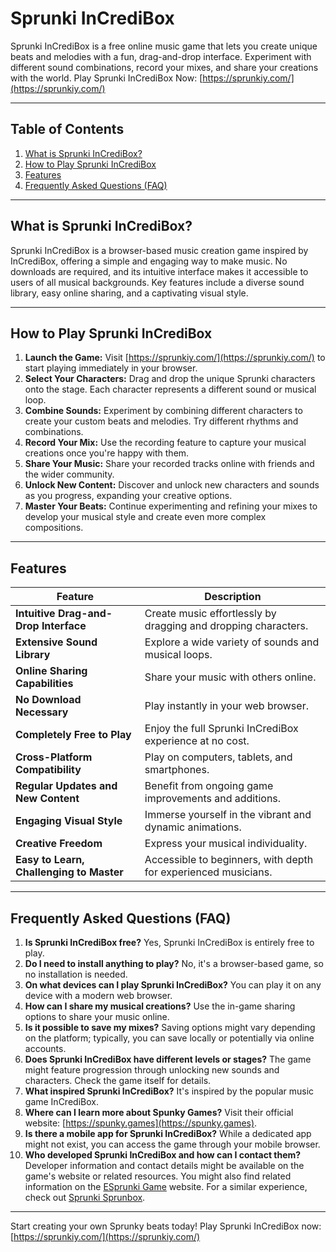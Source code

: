 # Sprunki InCrediBox

Sprunki InCrediBox is a free online music game that lets you create unique beats and melodies with a fun, drag-and-drop interface.  Experiment with different sound combinations, record your mixes, and share your creations with the world. Play Sprunki InCrediBox Now: [https://sprunkiy.com/](https://sprunkiy.com/)

---

## Table of Contents

1. [What is Sprunki InCrediBox?](#what-is-sprunki-incredibox)
2. [How to Play Sprunki InCrediBox](#how-to-play-sprunki-incredibox)
3. [Features](#features)
4. [Frequently Asked Questions (FAQ)](#faq)

---

## What is Sprunki InCrediBox?

Sprunki InCrediBox is a browser-based music creation game inspired by InCrediBox, offering a simple and engaging way to make music.  No downloads are required, and its intuitive interface makes it accessible to users of all musical backgrounds.  Key features include a diverse sound library, easy online sharing, and a captivating visual style.

---

## How to Play Sprunki InCrediBox

1. **Launch the Game:** Visit [https://sprunkiy.com/](https://sprunkiy.com/) to start playing immediately in your browser.
2. **Select Your Characters:**  Drag and drop the unique Sprunki characters onto the stage. Each character represents a different sound or musical loop.
3. **Combine Sounds:** Experiment by combining different characters to create your custom beats and melodies.  Try different rhythms and combinations.
4. **Record Your Mix:** Use the recording feature to capture your musical creations once you're happy with them.
5. **Share Your Music:** Share your recorded tracks online with friends and the wider community.
6. **Unlock New Content:** Discover and unlock new characters and sounds as you progress, expanding your creative options.
7. **Master Your Beats:**  Continue experimenting and refining your mixes to develop your musical style and create even more complex compositions.

---

## Features

| Feature | Description |
|---|---|
| **Intuitive Drag-and-Drop Interface** | Create music effortlessly by dragging and dropping characters. |
| **Extensive Sound Library** | Explore a wide variety of sounds and musical loops. |
| **Online Sharing Capabilities** | Share your music with others online. |
| **No Download Necessary** | Play instantly in your web browser. |
| **Completely Free to Play** | Enjoy the full Sprunki InCrediBox experience at no cost. |
| **Cross-Platform Compatibility** | Play on computers, tablets, and smartphones. |
| **Regular Updates and New Content** | Benefit from ongoing game improvements and additions. |
| **Engaging Visual Style** | Immerse yourself in the vibrant and dynamic animations. |
| **Creative Freedom** | Express your musical individuality. |
| **Easy to Learn, Challenging to Master** | Accessible to beginners, with depth for experienced musicians. |

---

## Frequently Asked Questions (FAQ)

1. **Is Sprunki InCrediBox free?** Yes, Sprunki InCrediBox is entirely free to play.
2. **Do I need to install anything to play?** No, it's a browser-based game, so no installation is needed.
3. **On what devices can I play Sprunki InCrediBox?**  You can play it on any device with a modern web browser.
4. **How can I share my musical creations?** Use the in-game sharing options to share your music online.
5. **Is it possible to save my mixes?**  Saving options might vary depending on the platform; typically, you can save locally or potentially via online accounts.
6. **Does Sprunki InCrediBox have different levels or stages?** The game might feature progression through unlocking new sounds and characters.  Check the game itself for details.
7. **What inspired Sprunki InCrediBox?** It's inspired by the popular music game InCrediBox.
8. **Where can I learn more about Spunky Games?**  Visit their official website: [https://spunky.games](https://spunky.games).
9. **Is there a mobile app for Sprunki InCrediBox?**  While a dedicated app might not exist, you can access the game through your mobile browser.
10. **Who developed Sprunki InCrediBox and how can I contact them?**  Developer information and contact details might be available on the game's website or related resources. You might also find related information on the [ESprunki Game](https://esprunki.com/) website. For a similar experience, check out [Sprunki Sprunbox](https://sprunkiretake.org/).

---

Start creating your own Sprunky beats today! Play Sprunki InCrediBox now: [https://sprunkiy.com/](https://sprunkiy.com/)
